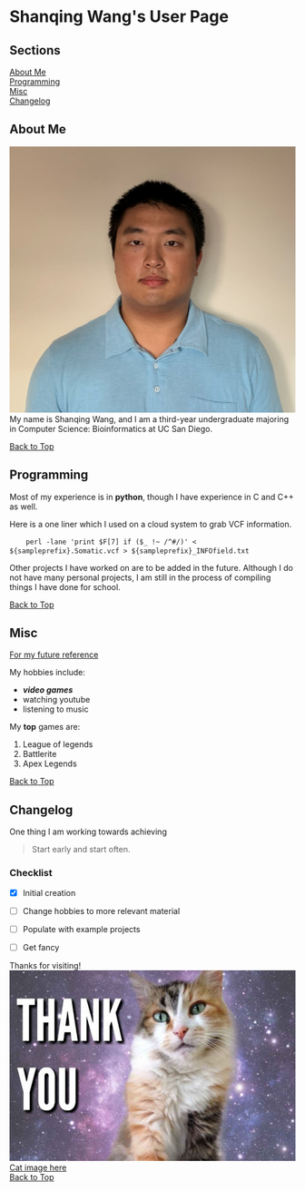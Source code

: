 # Shanqing Wang's User Page
## Sections
[About Me](#about-me)  
[Programming](#programming)  
[Misc](#misc)  
[Changelog](#changelog)  

## About Me
![](./images/Shanqing%20Wang%20Headshot.jpg)
My name is Shanqing Wang, and I am a third-year undergraduate majoring in Computer Science: Bioinformatics at UC San Diego.  


[Back to Top](#shanqing-wangs-user-page)
## Programming
Most of my experience is in **python**, though I have experience in C and C++ as well.  

Here is a one liner which I used on a cloud system to grab VCF information.  
```
    perl -lane 'print $F[7] if ($_ !~ /^#/)' < ${sampleprefix}.Somatic.vcf > ${sampleprefix}_INFOfield.txt
```

Other projects I have worked on are to be added in the future. Although I do not have many personal projects, I am still in the process of compiling things I have done for school.

[Back to Top](#shanqing-wangs-user-page)
## Misc

[For my future reference](https://docs.github.com/en/github/writing-on-github/basic-writing-and-formatting-syntax)



My hobbies include:
- ***video games***
- watching youtube
- listening to music

My **top** games are:
1. League of legends
2. Battlerite
3. Apex Legends

[Back to Top](#shanqing-wangs-user-page)
## Changelog
One thing I am working towards achieving  
> Start early and start often.

### Checklist
- [x] Initial creation
- [ ] Change hobbies to more relevant material
- [ ] Populate with example projects
- [ ] Get fancy


Thanks for visiting!
![](./images/cat.jpg)  
[Cat image here](images/cat.jpg)  
[Back to Top](#shanqing-wangs-user-page)  
